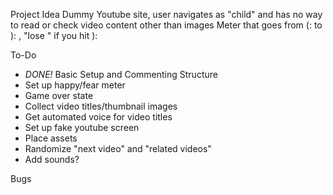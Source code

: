Project Idea
Dummy Youtube site, user navigates as "child" and has no way to read or check video content other than images
Meter that goes from (: to ): , "lose " if you hit ):

To-Do
- *DONE!* Basic Setup and Commenting Structure
- Set up happy/fear meter
- Game over state
- Collect video titles/thumbnail images
- Get automated voice for video titles
- Set up fake youtube screen
- Place assets
- Randomize "next video" and "related videos"
- Add sounds?

Bugs
